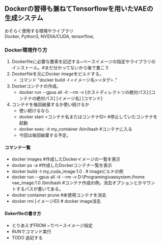 ## Dockerの習得も兼ねてTensorflowを用いたVAEの生成システム
おそらく使用する環境やライブラリ  
Docker, Python3, NVIDIA/CUDA, tensorflow,  

### Docker環境作り方
1. Dockerfileに必要な要素を記述する~ベースイメージの指定やライブラリのインストール。#まだ分かってないから後で書こう
2. Dockerfileを元にDocker imageをビルドする。
   - コマンド "docker build -t <イメージ名>:<タグ> ."
3. Dockerコンテナの作成。
   - docker run --gpus all -it --rm -v [ホストディレクトリの絶対パス]:[コンテナの絶対パス] [イメージ名] [コマンド]
4. コンテナを毎回破棄するか使い続けるか
   - 使い続けるなら
   - docker start <コンテナ名またはコンテナID> #停止していたコンテナを起動
   - docker exec -it my_container /bin/bash #コンテナに入る
   - 今回は毎回破棄する予定。
#### コマンド一覧
- docker images #作成したDockerイメージの一覧を表示
- docker ps -a #作成したDockerコンテナ一覧を表示
- docker build -t my_cuda_image:1.0 . # imageビルドの例
- docker run --gpus all -it --rm -v D:\Programing\vaesystem:/home vae_image:1.0 /bin/bash #コンテナ作成の例。消去オプションとかマウントするパスが書いてある。
- docker container prune #未使用コンテナを消去
- docker rmi [イメージID] # docker image消去

#### Dokerfileの書き方
- とりあえずFROM ~でベースイメージ指定
- RUNでコマンド実行
- TODO 追記する

